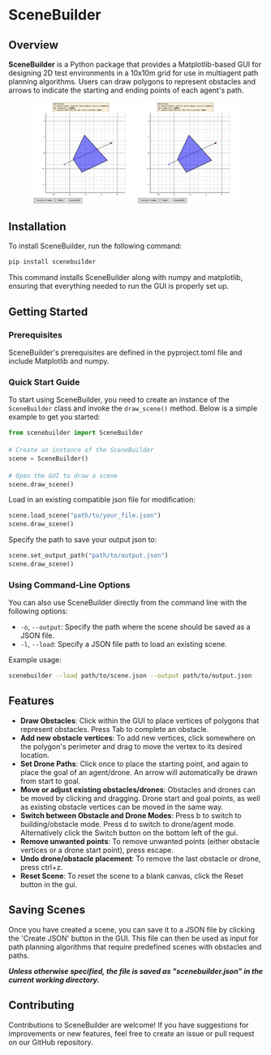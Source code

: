 # SceneBuilder

## Overview

**SceneBuilder** is a Python package that provides a Matplotlib-based GUI for designing 2D test environments in a 10x10m grid for use in multiagent path planning algorithms. Users can draw polygons to represent obstacles and arrows to indicate the starting and ending points of each agent's path.

<!-- ![Scene Example 1](/assets/scene1.png){width=10 height=10} -->
<p align="center">
  <img src="/assets/scene1.png" alt="First Image" width="40%" />
  <img src="/assets/scene1.png" alt="Second Image" width="40%" />
</p>

## Installation

To install SceneBuilder, run the following command:

```bash
pip install scenebuilder
```

This command installs SceneBuilder along with numpy and matplotlib, ensuring that everything needed to run the GUI is properly set up.



## Getting Started

### Prerequisites

SceneBuilder's prerequisites are defined in the pyproject.toml file and include Matplotlib and numpy.

### Quick Start Guide

To start using SceneBuilder, you need to create an instance of the `SceneBuilder` class and invoke the `draw_scene()` method. Below is a simple example to get you started:

```python
from scenebuilder import SceneBuilder

# Create an instance of the SceneBuilder
scene = SceneBuilder()

# Open the GUI to draw a scene
scene.draw_scene()
```

Load in an existing compatible json file for modification:

```python
scene.load_scene("path/to/your_file.json")
scene.draw_scene()
```

Specify the path to save your output json to:

```python
scene.set_output_path("path/to/output.json")
scene.draw_scene()
```

### Using Command-Line Options

You can also use SceneBuilder directly from the command line with the following options:

- `-o`, `--output`: Specify the path where the scene should be saved as a JSON file.
- `-l`, `--load`: Specify a JSON file path to load an existing scene.

Example usage:

```bash
scenebuilder --load path/to/scene.json --output path/to/output.json
```

## Features

- **Draw Obstacles**: Click within the GUI to place vertices of polygons that represent obstacles. Press Tab to complete an obstacle.
- **Add new obstacle vertices**: To add new vertices, click somewhere on the polygon's perimeter and drag to move the vertex to its desired location.
- **Set Drone Paths**: Click once to place the starting point, and again to place the goal of an agent/drone. An arrow will automatically be drawn from start to goal.
- **Move or adjust existing obstacles/drones**: Obstacles and drones can be moved by clicking and dragging. Drone start and goal points, as well as existing obstacle vertices can be moved in the same way.
- **Switch between Obstacle and Drone Modes**: Press b to switch to building/obstacle mode. Press d to switch to drone/agent mode. Alternatively click the Switch button on the bottom left of the gui.
- **Remove unwanted points**: To remove unwanted points (either obstacle vertices or a drone start point), press escape.
- **Undo drone/obstacle placement**: To remove the last obstacle or drone, press ctrl+z.
- **Reset Scene**: To reset the scene to a blank canvas, click the Reset button in the gui.

## Saving Scenes

Once you have created a scene, you can save it to a JSON file by clicking the 'Create JSON' button in the GUI. This file can then be used as input for path planning algorithms that require predefined scenes with obstacles and paths.

**_Unless otherwise specified, the file is saved as "scenebuilder.json" in the current working directory._**

## Contributing

Contributions to SceneBuilder are welcome! If you have suggestions for improvements or new features, feel free to create an issue or pull request on our GitHub repository.
